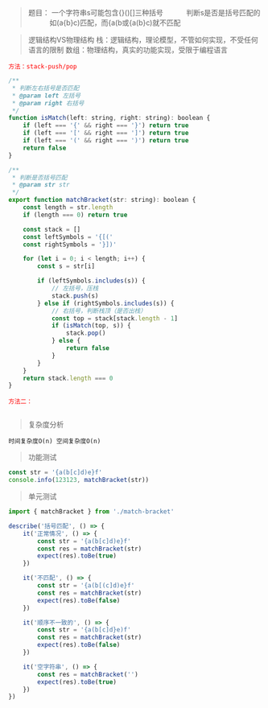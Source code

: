 > 题目： 一个字符串s可能包含{}()[]三种括号
　　　判断s是否是括号匹配的
　　　如(a{b}c)匹配，而{a(b或{a(b}c)就不匹配

> 逻辑结构VS物理结构
栈：逻辑结构，理论模型，不管如何实现，不受任何语言的限制
数组：物理结构，真实的功能实现，受限于编程语言

<font color=red>`方法：stack-push/pop`</font>
```javascript
/**
 * 判断左右括号是否匹配
 * @param left 左括号
 * @param right 右括号
 */
function isMatch(left: string, right: string): boolean {
    if (left === '{' && right === '}') return true
    if (left === '[' && right === ']') return true
    if (left === '(' && right === ')') return true
    return false
}

/**
 * 判断是否括号匹配
 * @param str str
 */
export function matchBracket(str: string): boolean {
    const length = str.length
    if (length === 0) return true

    const stack = []
    const leftSymbols = '{[('
    const rightSymbols = '}])'

    for (let i = 0; i < length; i++) {
        const s = str[i]

        if (leftSymbols.includes(s)) {
            // 左括号，压栈
            stack.push(s)
        } else if (rightSymbols.includes(s)) {
            // 右括号，判断栈顶（是否出栈）
            const top = stack[stack.length - 1]
            if (isMatch(top, s)) {
                stack.pop()
            } else {
                return false
            }
        }
    }
    return stack.length === 0
}
```

<font color=red>`方法二：`</font>
```javascript

```

> 复杂度分析
```
时间复杂度O(n) 空间复杂度O(n)

```

> 功能测试

```javascript
const str = '{a(b[c]d)e}f'
console.info(123123, matchBracket(str))
```

> 单元测试

```javascript
import { matchBracket } from './match-bracket'

describe('括号匹配', () => {
    it('正常情况', () => {
        const str = '{a(b[c]d)e}f'
        const res = matchBracket(str)
        expect(res).toBe(true)
    })

    it('不匹配', () => {
        const str = '{a(b[(c]d)e}f'
        const res = matchBracket(str)
        expect(res).toBe(false)
    })

    it('顺序不一致的', () => {
        const str = '{a(b[c]d}e)f'
        const res = matchBracket(str)
        expect(res).toBe(false)
    })

    it('空字符串', () => {
        const res = matchBracket('')
        expect(res).toBe(true)
    })
})

```

